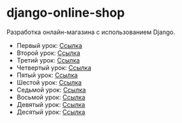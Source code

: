 # django-online-shop

Разработка онлайн-магазина с использованием Django.

* Первый урок: [Ссылка](http://dikiigrigorii.ru/articles/get/2016/07/15/internet-magazin-na-django-sozdanie-modelej-chast-1/)
* Второй урок: [Ссылка](http://dikiigrigorii.ru/articles/get/2016/07/16/internet-magazin-na-django-adminka-vyuhi-shablony-chast-2/)
* Третий урок: [Ссылка](http://dikiigrigorii.ru/articles/get/2016/07/17/internet-magazin-na-django-korzina-polzovatelya-chast-3/)
* Четвертый урок: [Ссылка](http://dikiigrigorii.ru/articles/get/2016/07/20/internet-magazin-na-django-korzina-polzovatelya-chast-4/)
* Пятый урок: [Ссылка](http://dikiigrigorii.ru/articles/get/2016/07/22/internet-magazin-na-django-korzina-polzovatelya-chast-5/)
* Шестой урок: [Ссылка](http://dikiigrigorii.ru/articles/get/2016/07/24/internet-magazin-na-django-stranica-zakazov-chast-6/)
* Седьмой урок: [Ссылка](http://dikiigrigorii.ru/articles/get/2016/07/27/internet-magazin-na-django-celery-chast-7/)
* Восьмой урок: [Ссылка](http://dikiigrigorii.ru/articles/get/2016/07/29/internet-magazin-na-django-integraciya-paypal-chast-8/)
* Девятый урок: [Ссылка](http://dikiigrigorii.ru/articles/get/2016/07/30/internet-magazin-na-django-eksport-zakazov-v-csv-chast-9/)
* Десятый урок: [Ссылка](http://dikiigrigorii.ru/articles/get/2016/08/03/internet-magazin-na-django-generaciya-pdf-chast-10/)
